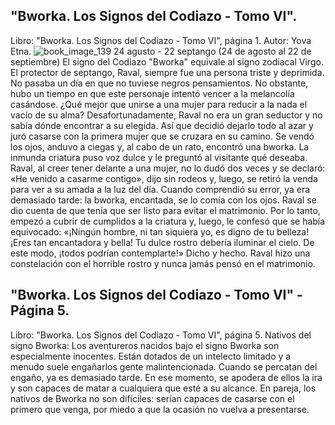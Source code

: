 ## "Bworka. Los Signos del Codiazo - Tomo VI".
Libro: "Bworka. Los Signos del Codiazo - Tomo VI", página 1.
Autor: Yova Etna.
![book_image_139](https://media.discordapp.net/attachments/1105643336989159555/1105647640395382865/139.jpg)
24 agusto - 22 septango (24 de agosto al 22 de septiembre)
El signo del Codiazo "Bworka" equivale al signo zodiacal Virgo.
El protector de septango, Raval, siempre fue una persona triste y deprimida. No pasaba un día en que no tuviese negros pensamientos. No obstante, hubo un tiempo en que este personaje intentó vencer a la melancolía casándose. ¿Qué mejor que unirse a una mujer para reducir a la nada el vacío de su alma?
Desafortunadamente, Raval no era un gran seductor y no sabía dónde encontrar a su elegida. Así que decidió dejarlo todo al azar y juró casarse con la primera mujer que se cruzara en su camino. Se vendó los ojos, anduvo a ciegas y, al cabo de un rato, encontró una bworka. La inmunda criatura puso voz dulce y le preguntó al visitante qué deseaba. Raval, al creer tener delante a una mujer, no lo dudó dos veces y se declaró: «He venido a casarme contigo», dijo sin rodeos y, luego, se retiró la venda para ver a su amada a la luz del día. Cuando comprendió su error, ya era demasiado tarde: la bworka, encantada, se lo comía con los ojos.
Raval se dio cuenta de que tenía que ser listo para evitar el matrimonio. Por lo tanto, empezó a cubrir de cumplidos a la criatura y, luego, le confesó que se había equivocado: «¡Ningún hombre, ni tan siquiera yo, es digno de tu belleza! ¡Eres tan encantadora y bella! Tu dulce rostro debería iluminar el cielo. De este modo, ¡todos podrían contemplarte!» Dicho y hecho.  Raval hizo una constelación con el horrible rostro y nunca jamás pensó en el matrimonio.

## "Bworka. Los Signos del Codiazo - Tomo VI" - Página 5.
Libro: "Bworka. Los Signos del Codiazo - Tomo VI", página 5.
Nativos del signo Bworka: Los aventureros nacidos bajo el signo Bworka son especialmente inocentes. Están dotados de un intelecto limitado y a menudo suele engañarlos gente malintencionada. Cuando se percatan del engaño, ya es demasiado tarde. En ese momento, se apodera de ellos la ira y son capaces de matar a cualquiera que esté a su alcance.
En pareja, los nativos de Bworka no son difíciles: serían capaces de casarse con el primero que venga, por miedo a que la ocasión no vuelva a presentarse.